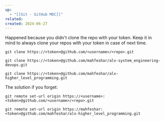 ```yaml
---
up:
  - "[[Git - GitHub MOC]]"
related: 
created: 2024-06-27
---
```

Happened because you didn't clone the repo with your token.
Keep it in mind to always clone your repos with your token in case of next time.

```git
git clone https://<token>@github.com/<username>/<repo>.git

git clone https://<token>@github.com/mahfeshar/alx-system_engineering-devops.git

git clone https://<token>@github.com/mahfeshar/alx-higher_level_programming.git
```

The solution if you forget:

```git
git remote set-url origin https://<username>:<token>@github.com/<username>/<repo>.git
```

```git
git remote set-url origin https://mahfeshar:<token>@github.com/mahfeshar/alx-higher_level_programming.git
```
